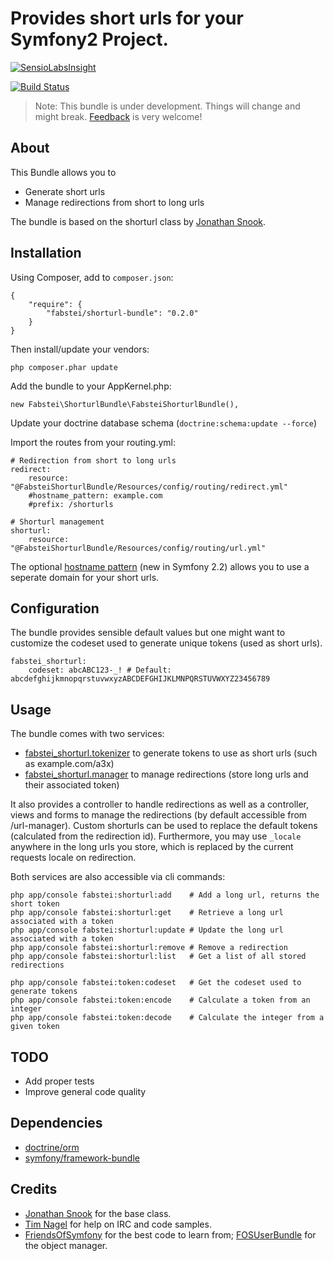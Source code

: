 # Provides short urls for your Symfony2 Project.

[![SensioLabsInsight](https://insight.sensiolabs.com/projects/a6eff1c0-40bd-42a6-984f-bc38d642d9f5/small.png)](https://insight.sensiolabs.com/projects/a6eff1c0-40bd-42a6-984f-bc38d642d9f5)

[![Build Status](https://secure.travis-ci.org/fabstei/shorturl-bundle.png)](http://travis-ci.org/fabstei/shorturl-bundle)

> Note: This bundle is under development. Things will change and might break. [Feedback](https://github.com/fabstei/shorturl-bundle/issues) is very welcome!

## About
This Bundle allows you to

- Generate short urls
- Manage redirections from short to long urls

The bundle is based on the shorturl class by [Jonathan Snook](http://snook.ca/archives/php/url-shortener).


## Installation

Using Composer, add to ``composer.json``:

    {
        "require": {
            "fabstei/shorturl-bundle": "0.2.0"
        }
    }

Then install/update your vendors:

    php composer.phar update

Add the bundle to your AppKernel.php:

    new Fabstei\ShorturlBundle\FabsteiShorturlBundle(),


Update your doctrine database schema (`doctrine:schema:update --force`)

Import the routes from your routing.yml:

    # Redirection from short to long urls
    redirect:
        resource: "@FabsteiShorturlBundle/Resources/config/routing/redirect.yml"
        #hostname_pattern: example.com
        #prefix: /shorturls

    # Shorturl management
    shorturl:
        resource: "@FabsteiShorturlBundle/Resources/config/routing/url.yml"

The optional [hostname pattern](http://symfony.com/doc/master/components/routing/hostname_pattern.html) (new in Symfony 2.2) allows you to use a seperate domain for your short urls.


## Configuration

The bundle provides sensible default values but one might want to customize the codeset used to generate unique tokens (used as short urls).

    fabstei_shorturl:
        codeset: abcABC123-_! # Default: abcdefghijkmnopqrstuvwxyzABCDEFGHIJKLMNPQRSTUVWXYZ23456789

## Usage

The bundle comes with two services:
* [fabstei_shorturl.tokenizer](https://github.com/fabstei/shorturl-bundle/blob/master/Service/TokenizerInterface.php) to generate tokens to use as short urls (such as example.com/a3x)
* [fabstei_shorturl.manager](https://github.com/fabstei/shorturl-bundle/blob/master/Model/UrlManagerInterface.php)   to manage redirections (store long urls and their associated token)

It also provides a controller to handle redirections as well as a controller, views and forms to manage the redirections (by default accessible from /url-manager).
Custom shorturls can be used to replace the default tokens (calculated from the redirection id).
Furthermore, you may use `_locale` anywhere in the long urls you store, which is replaced by the current requests locale on redirection.

Both services are also accessible via cli commands:

    php app/console fabstei:shorturl:add    # Add a long url, returns the short token
    php app/console fabstei:shorturl:get    # Retrieve a long url associated with a token
    php app/console fabstei:shorturl:update # Update the long url associated with a token
    php app/console fabstei:shorturl:remove # Remove a redirection
    php app/console fabstei:shorturl:list   # Get a list of all stored redirections

    php app/console fabstei:token:codeset   # Get the codeset used to generate tokens
    php app/console fabstei:token:encode    # Calculate a token from an integer
    php app/console fabstei:token:decode    # Calculate the integer from a given token


## TODO

- Add proper tests
- Improve general code quality

## Dependencies
- [doctrine/orm](https://packagist.org/packages/doctrine/orm)
- [symfony/framework-bundle](https://packagist.org/packages/symfony/framework-bundle)

## Credits
- [Jonathan Snook](http://snook.ca/archives/php/url-shortener) for the base class.
- [Tim Nagel](https://github.com/merk) for help on IRC and code samples.
- [FriendsOfSymfony](https://github.com/FriendsOfSymfony/) for the best code to learn from; [FOSUserBundle](https://github.com/FriendsOfSymfony/FOSUserBundle) for the object manager.

